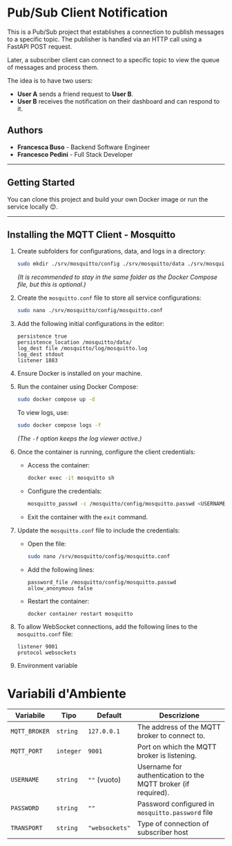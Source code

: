 # Pub/Sub Client Notification

This is a Pub/Sub project that establishes a connection to publish messages to a specific topic. The publisher is handled via an HTTP call using a FastAPI POST request.  

Later, a subscriber client can connect to a specific topic to view the queue of messages and process them.  

The idea is to have two users:  
- **User A** sends a friend request to **User B**.  
- **User B** receives the notification on their dashboard and can respond to it.  

## Authors

- **Francesca Buso** - Backend Software Engineer  
- **Francesco Pedini** - Full Stack Developer  

---

## Getting Started

You can clone this project and build your own Docker image or run the service locally  😊.

---

## Installing the MQTT Client - Mosquitto

1. Create subfolders for configurations, data, and logs in a directory:
    ```bash
    sudo mkdir ./srv/mosquitto/config ./srv/mosquitto/data ./srv/mosquitto/log -p
    ```
    *(It is recommended to stay in the same folder as the Docker Compose file, but this is optional.)*

2. Create the `mosquitto.conf` file to store all service configurations:
    ```bash
    sudo nano ./srv/mosquitto/config/mosquitto.conf
    ```

3. Add the following initial configurations in the editor:
    ```text
    persistence true
    persistence_location /mosquitto/data/
    log_dest file /mosquitto/log/mosquitto.log
    log_dest stdout
    listener 1883
    ```

4. Ensure Docker is installed on your machine.

5. Run the container using Docker Compose:
    ```bash
    sudo docker compose up -d
    ```
    To view logs, use:
    ```bash
    sudo docker compose logs -f
    ```
    *(The `-f` option keeps the log viewer active.)*

6. Once the container is running, configure the client credentials:
    - Access the container:
        ```bash
        docker exec -it mosquitto sh
        ```
    - Configure the credentials:
        ```bash
        mosquitto_passwd -c /mosquitto/config/mosquitto.passwd <USERNAME>
        ```
    - Exit the container with the `exit` command.

7. Update the `mosquitto.conf` file to include the credentials:
    - Open the file:
        ```bash
        sudo nano /srv/mosquitto/config/mosquitto.conf
        ```
    - Add the following lines:
        ```text
        password_file /mosquitto/config/mosquitto.passwd
        allow_anonymous false
        ```
    - Restart the container:
        ```bash
        docker container restart mosquitto
        ```

8. To allow WebSocket connections, add the following lines to the `mosquitto.conf` file:
    ```text
    listener 9001
    protocol websockets
    ```

9. Environment variable
# Variabili d'Ambiente

| Variabile          | Tipo      | Default         | Descrizione                                                                 |
|--------------------|-----------|-----------------|-----------------------------------------------------------------------------|
| `MQTT_BROKER` | `string`  | `127.0.0.1`     | The address of the MQTT broker to connect to.                                |
| `MQTT_PORT` | `integer` | `9001`          | Port on which the MQTT broker is listening.                                   |
| `USERNAME`    | `string`  | `""` (vuoto)    | Username for authentication to the MQTT broker (if required).         |
| `PASSWORD`    | `string`  | `""` | Password configured in `mosquitto.password` file
| `TRANSPORT`   | `string`  | `"websockets"` | Type of connection of subscriber host
 
